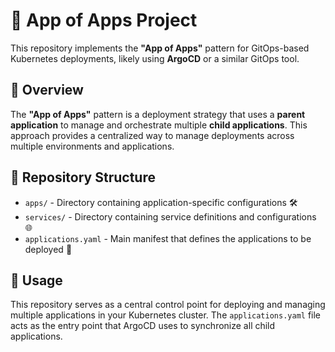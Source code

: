 # 🌟 App of Apps Project

This repository implements the **"App of Apps"** pattern for GitOps-based Kubernetes deployments, likely using **ArgoCD** or a similar GitOps tool.

## 📝 Overview

The **"App of Apps"** pattern is a deployment strategy that uses a **parent application** to manage and orchestrate multiple **child applications**. This approach provides a centralized way to manage deployments across multiple environments and applications.

## 📁 Repository Structure

- `apps/` - Directory containing application-specific configurations 🛠️
- `services/` - Directory containing service definitions and configurations 🌐
- `applications.yaml` - Main manifest that defines the applications to be deployed 📜

## 🚀 Usage

This repository serves as a central control point for deploying and managing multiple applications in your Kubernetes cluster. The `applications.yaml` file acts as the entry point that ArgoCD uses to synchronize all child applications.
